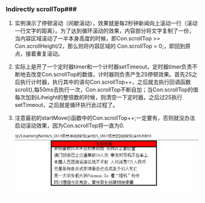 ### Indirectly scrollTop###

1. 实例演示了停顿滚动（间歇滚动），效果就是每2秒钟新闻向上滚动一行（滚动一行文字的距离）。为了达到循环滚动的效果，内容部分将文字复制了一份，当内容区域滚动了一半本身高度的时候，即Con.scrollTop >= Con.scrollHeight/2，那么则将内容区域的 Con.scrollTop = 0;，即回到原点，接着重复滚动。

2. 实际上是开了一个定时器timer和一个计时器setTimeout，定时器timer负责不断地去改变Con.scrollTop的数值，计时器则负责产生2S停顿效果。首先2S之后执行计时器，执行其中的语句Con.scrollTop++，之后就去执行回调函数scroll(),每50ms去执行一次，Con.scrollTop不断自加；当Con.scrollTop的值每次加到iLiheight的整倍数的时候，则清空一下定时器，之后过2S执行setTimeout，之后就是循环执行此过程了。

3. 注意最初的startMove()函数中的Con.scrollTop++;一定要有，否则就没办法启动滚动效果，因为Con.scrollTop将一直为0.

   ![indirectly-scroll](indirectly-scroll.gif)

   ​